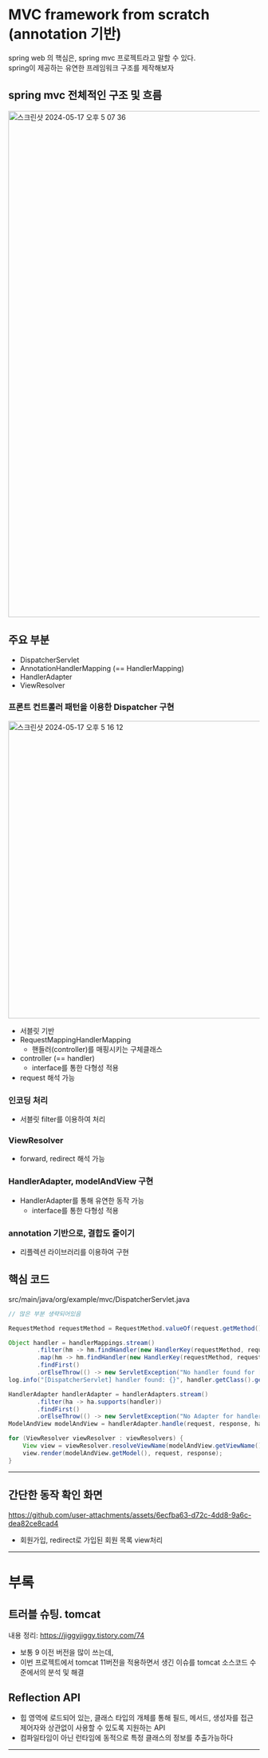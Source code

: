 # MVC framework from scratch (annotation 기반)
spring web 의 핵심은, spring mvc 프로젝트라고 말할 수 있다. <br>
spring이 제공하는 유연한 프레임워크 구조를 제작해보자 <br>

## spring mvc 전체적인 구조 및 흐름
<img width="1014" alt="스크린샷 2024-05-17 오후 5 07 36" src="https://github.com/user-attachments/assets/1e3c915b-bc9f-4c3f-870d-fc0429642726">

## 주요 부분
- DispatcherServlet
- AnnotationHandlerMapping (== HandlerMapping)
- HandlerAdapter
- ViewResolver

### 프론트 컨트롤러 패턴을 이용한 Dispatcher 구현
<img width="596" alt="스크린샷 2024-05-17 오후 5 16 12" src="https://github.com/user-attachments/assets/d8a23462-cacb-46ef-b7cd-7176bb105ee5"> <br>
- 서블릿 기반
- RequestMappingHandlerMapping
    - 핸들러(controller)를 매핑시키는 구체클래스
- controller (== handler)
    - interface를 통한 다형성 적용
- request 해석 가능

### 인코딩 처리
- 서블릿 filter를 이용하여 처리
  
### ViewResolver
- forward, redirect 해석 가능

### HandlerAdapter, modelAndView 구현
- HandlerAdapter를 통해 유연한 동작 가능
    - interface를 통한 다형성 적용

### annotation 기반으로, 결합도 줄이기 
- 리플렉션 라이브러리를 이용하여 구현

## 핵심 코드 
src/main/java/org/example/mvc/DispatcherServlet.java
```java
// 많은 부분 생략되어있음

RequestMethod requestMethod = RequestMethod.valueOf(request.getMethod());

Object handler = handlerMappings.stream()
        .filter(hm -> hm.findHandler(new HandlerKey(requestMethod, requestURI)) != null)
        .map(hm -> hm.findHandler(new HandlerKey(requestMethod, requestURI)))
        .findFirst()
        .orElseThrow(() -> new ServletException("No handler found for [" + requestMethod + ", " + requestURI + "]"));
log.info("[DispatcherServlet] handler found: {}", handler.getClass().getName());

HandlerAdapter handlerAdapter = handlerAdapters.stream()
        .filter(ha -> ha.supports(handler))
        .findFirst()
        .orElseThrow(() -> new ServletException("No Adapter for handler [" + handler + "]"));
ModelAndView modelAndView = handlerAdapter.handle(request, response, handler);

for (ViewResolver viewResolver : viewResolvers) {
    View view = viewResolver.resolveViewName(modelAndView.getViewName());
    view.render(modelAndView.getModel(), request, response);
}
```
---

## 간단한 동작 확인 화면

https://github.com/user-attachments/assets/6ecfba63-d72c-4dd8-9a6c-dea82ce8cad4

- 회원가입, redirect로 가입된 회원 목록 view처리

---

# 부록
## 트러블 슈팅. tomcat
내용 정리: https://jiggyjiggy.tistory.com/74
- 보통 9 이전 버전을 많이 쓰는데,
- 이번 프로젝트에서 tomcat 11버전을 적용하면서 생긴 이슈를 tomcat 소스코드 수준에서의 분석 및 해결
  
## Reflection API
- 힙 영역에 로드되어 있는, 클래스 타입의 개체를 통해 필드, 메서드, 생성자를 접근제어자와 상관없이 사용할 수 있도록 지원하는 API
- 컴파일타임이 아닌 런타임에 동적으로 특정 클래스의 정보를 추출가능하다

---

